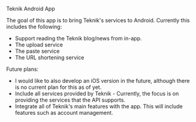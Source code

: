 Teknik Android App

The goal of this app is to bring Teknik's services to Android. Currently this includes the following:

* Support reading the Teknik blog/news from in-app.
* The upload service
* The paste service
* The URL shortening service

Future plans:

* I would like to also develop an iOS version in the future, although there is no current plan for this as of yet.
* Include all services provided by Teknik - Currently, the focus is on providing the services that the API supports.
* Integrate all of Teknik's main features with the app. This will include features such as account management.

